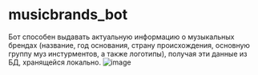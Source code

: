 # musicbrands_bot

Бот способен выдавать актуальную информацию о музыкальных брендах (название, год основания, страну происхождения, основную группу муз инстурментов, а также логотипы), получая эти данные из БД, хранящейся локально.
![image](https://github.com/ArinaLipatova/musicbrands_bot/assets/146540793/c66fe0ba-f288-47a2-9133-db5d5d5f08ab)

